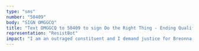 ```yaml
---
type: "sms"
number: "50409"
body: "SIGN OMGGCQ"
title: "Text OMGGCQ to 50409 to sign Do the Right Thing - Ending Qualified Immunity"
representation: "ResistBot"
impact: "I am an outraged constituent and I demand justice for Breonna Taylor and countless victims like her. I urge you to sign the Ending Qualified Immunity Act. We must stop enabling abusive police by hiding their misconduct. We want to believe in a healthy police force, but governmental coddling and irresponsibility will never allow us to get there. Please, be on the right side of history here."
---
```

